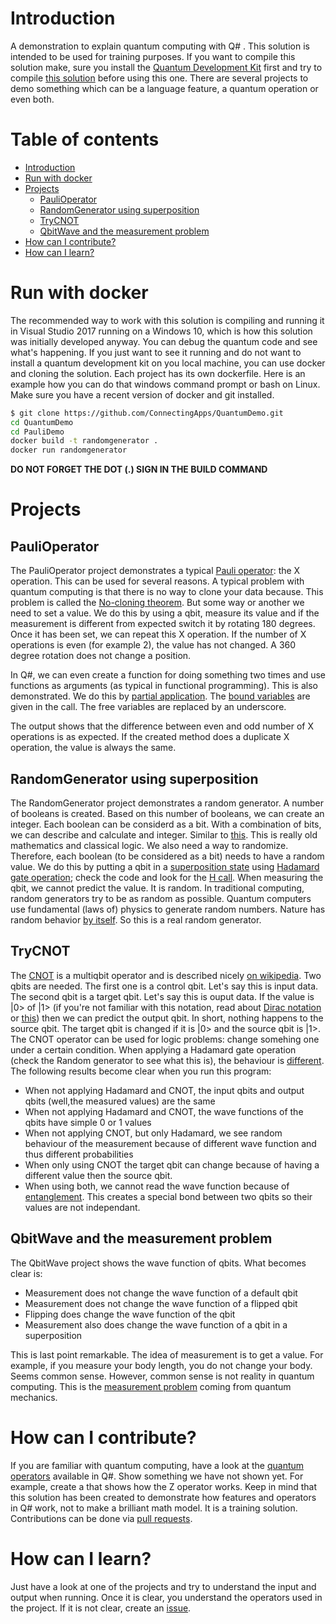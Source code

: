 # Introduction
A demonstration to explain quantum computing with Q# . This solution is intended to be used for training purposes.  If you want to compile this solution make, sure you install the [Quantum Development Kit](https://docs.microsoft.com/en-us/quantum/quantum-installconfig) first and try to compile [this solution](https://github.com/Microsoft/QuantumKatas/blob/master/README.md) before using this one. There are several projects to demo something which can be a language feature, a quantum operation or even both.

# Table of contents

  - [Introduction](#introduction)
  - [Run with docker](#run-with-docker)
  - [Projects](#projects)
    - [PauliOperator](#paulioperator)
    - [RandomGenerator using superposition](#randomgenerator-using-superposition)
    - [TryCNOT](#trycnot)
    - [QbitWave and the measurement problem](#qbitwave-and-the-measurement-problem)
  - [How can I contribute?](#how-can-i-contribute)
  - [How can I learn?](#how-can-i-learn)

# Run with docker

The recommended way to work with this solution is compiling and running it in Visual Studio 2017 running on a Windows 10, which is how this solution was initially developed anyway. You can debug the quantum code and see what's happening. If you just want to see it running and do not want to install a quantum development kit on you local machine, you can use docker and cloning the solution. Each project has its own dockerfile. Here is an example how you can do that windows command prompt or bash on Linux. Make sure you have a recent version of docker and git installed. 

```bash
$ git clone https://github.com/ConnectingApps/QuantumDemo.git
cd QuantumDemo
cd PauliDemo
docker build -t randomgenerator .
docker run randomgenerator
```
**DO NOT FORGET THE DOT (.) SIGN IN THE BUILD COMMAND**

# Projects

## PauliOperator  ##

The PauliOperator project demonstrates a typical [Pauli operator](https://docs.microsoft.com/nl-nl/quantum/libraries/prelude?view=qsharp-preview#pauli-operators): the X operation. This can be used for several reasons. A typical problem with quantum computing is that there is no way to clone your data because. This problem is called the [No-cloning theorem](https://en.wikipedia.org/wiki/No-cloning_theorem). But some way or another we need to set a value. We do this by using a qbit, measure its value and if the measurement is different from expected switch it by rotating 180 degrees. Once it has been set, we can repeat this X operation. If the number of X operations is even (for example 2), the value has not changed. A 360 degree rotation does not change a position.

In Q#, we can even create a function for doing something two times and use functions as arguments (as typical in functional programming). This is also demonstrated. We do this by [partial application](https://docs.microsoft.com/nl-nl/quantum/quantum-techniques-2-operationsandfunctions?view=qsharp-preview#partially-applying-operations-and-functions). The [bound variables](https://en.wikipedia.org/wiki/Free_variables_and_bound_variables) are given in the call. The free variables are replaced by an underscore.

The output shows that the difference between even and odd number of X operations is as expected. If the created method does a duplicate X operation, the value is always the same.

## RandomGenerator using superposition ##

The RandomGenerator project demonstrates a random generator. A number of booleans is created. Based on this number of booleans, we can create an integer. Each boolean can be considerd as a bit. With a combination of bits, we can describe and calculate and integer. Similar to [this](https://en.wikipedia.org/wiki/Binary_number#Leibniz_and_the_I_Ching). This is really old mathematics and classical logic. We also need a way to randomize. Therefore, each boolean (to be considered as a bit) needs to have a random value. We do this by putting a qbit in a [superposition state](https://en.wikipedia.org/wiki/Quantum_superposition) using [Hadamard gate operation](https://en.wikipedia.org/wiki/Hadamard_transform#Hadamard_gate_operations); check the code and look for the [H call](https://github.com/ConnectingApps/QuantumDemo/blob/master/RandomGenerator/Operation.qs#L56). When measuring the qbit, we cannot predict the value. It is random. In traditional computing, random generators try to be as random as possible. Quantum computers use fundamental (laws of) physics to generate random numbers. Nature has random behavior [by itself](https://www.nist.gov/news-events/news/2018/04/nists-new-quantum-method-generates-really-random-numbers). So this is a real random generator. 

## TryCNOT ##

The [CNOT](https://docs.microsoft.com/nl-nl/qsharp/api/prelude/microsoft.quantum.primitive.cnot?view=qsharp-preview) is a multiqbit operator and is described nicely [on wikipedia](https://en.wikipedia.org/wiki/Controlled_NOT_gate). Two qbits are needed. The first one is a control qbit. Let's say this is input data. The second qbit is a target qbit. Let's say this is ouput data. If the value is |0> of |1> (if you're not familiar with this notation, read about [Dirac notation](https://en.wikipedia.org/wiki/Bra–ket_notation) or [this](https://docs.microsoft.com/nl-nl/quantum/quantum-concepts-6-diracnotation?view=qsharp-preview)) then we can predict the output qbit. In short, nothing happens to the source qbit. The target qbit is changed if it is |0> and the source qbit is |1>. The CNOT operator can be used for logic problems: change somehing one under a certain condition. When applying a Hadamard gate operation (check the Random generator to see what this is), the behaviour is [different](https://en.wikipedia.org/wiki/Controlled_NOT_gate#Behaviour_in_the_Hadamard_transformed_basis). The following results become clear when you run this program:

- When not applying Hadamard and CNOT, the input qbits and output qbits (well,the measured values) are the same 
- When not applying Hadamard and CNOT, the wave functions of the qbits have simple 0 or 1 values
- When not applying CNOT, but only Hadamard, we see random behaviour of the measurement because of different wave function and thus different probabilities
- When only using CNOT the target qbit can change because of having a different value then the source qbit. 
- When using both, we cannot read the wave function because of [entanglement](https://en.wikipedia.org/wiki/Quantum_entanglement). This creates a special bond between two qbits so their values are not independant.

## QbitWave and the measurement problem ##
The QbitWave project shows the wave function of qbits. What becomes clear is:
- Measurement does not change the wave function of a default qbit
- Measurement does not change the wave function of a flipped qbit
- Flipping does change the wave function of the qbit
- Measurement also does change the wave function of a qbit in a superposition

This is last point remarkable. The idea of measurement is to get a value. For example, if you measure your body length, you do not change your body. Seems common sense. However, common sense is not reality in quantum computing. This is the [measurement problem](https://en.wikipedia.org/wiki/Measurement_problem) coming from quantum mechanics.

# How can I contribute? #
If you are familiar with quantum computing, have a look at the [quantum operators](https://docs.microsoft.com/en-us/qsharp/api/prelude/microsoft.quantum.primitive?view=qsharp-preview) available in Q#. Show something we have not shown yet. For example, create a that shows how the Z operator works. Keep in mind that this solution has been created to demonstrate how features and operators in Q# work, not to make a brilliant math model. It is a training solution. Contributions can be done via [pull requests](https://help.github.com/articles/creating-a-pull-request/).

# How can I learn? #
Just have a look at one of the projects and try to understand the input and output when running. Once it is clear, you understand the operators used in the project. If it is not clear, create an [issue](https://github.com/ConnectingApps/QuantumDemo/issues).



